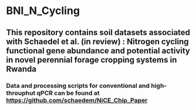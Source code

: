 # BNI_N_Cycling
 
## This repository contains soil datasets associated with Schaedel et al. (in review) : Nitrogen cycling functional gene abundance and potential activity in novel perennial forage cropping systems in Rwanda
### Data and processing scripts for conventional and high-throuphut qPCR can be found at https://github.com/schaedem/NiCE_Chip_Paper
